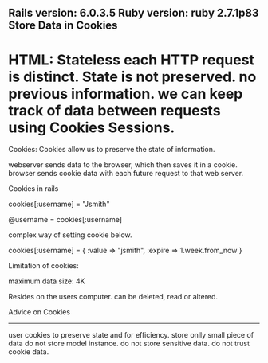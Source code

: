 Rails version: 6.0.3.5
Ruby version: ruby 2.7.1p83
Store Data in Cookies
--------------------
HTML: Stateless
each HTTP request is distinct.
State is not preserved. no previous information.
we can keep track of data between requests using
Cookies
Sessions.
===============
Cookies:
 Cookies allow us to preserve the state of information.

webserver sends data to the browser, which then saves it in a cookie.
browser sends cookie data with each future request to that web server.

Cookies in rails

cookies[:username] = "Jsmith"

@username = cookies[:username]

complex way of setting cookie below.


cookies[:username] = {
	:value => "jsmith",
	:expire => 1.week.from_now
}

Limitation of cookies:

maximum data size: 4K

Resides on the users computer.
can be deleted, read or altered.

Advice on Cookies
__________________
user cookies to preserve state and for efficiency.
store onlly small piece of data 
do not store model instance.
do not store sensitive data.
do not trust cookie data.

